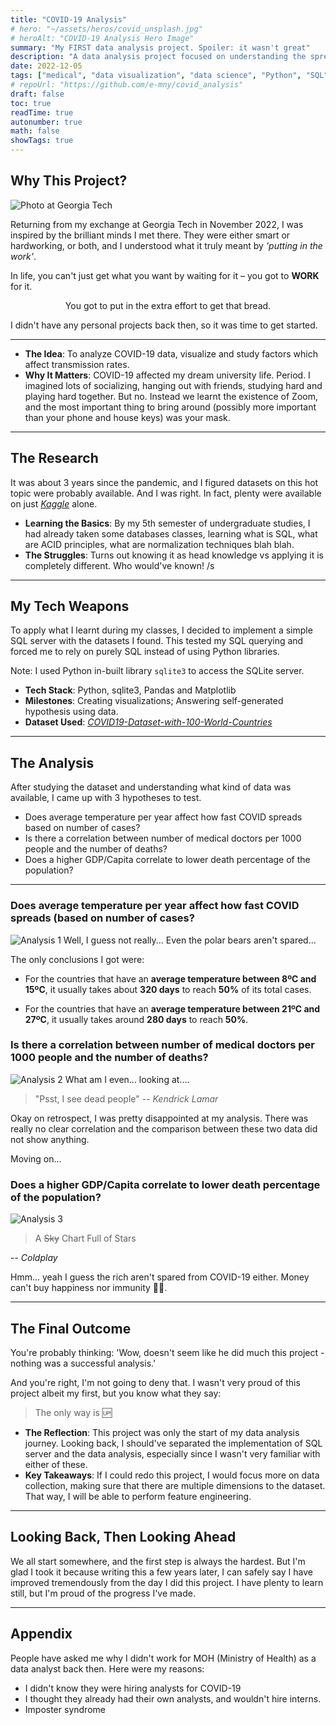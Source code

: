 ```yaml
---
title: "COVID-19 Analysis"
# hero: "~/assets/heros/covid_unsplash.jpg"
# heroAlt: "COVID-19 Analysis Hero Image"
summary: "My FIRST data analysis project. Spoiler: it wasn't great"
description: "A data analysis project focused on understanding the spread and impact of COVID-19."
date: 2022-12-05
tags: ["medical", "data visualization", "data science", "Python", "SQL"]
# repoUrl: "https://github.com/e-mny/covid_analysis"
draft: false
toc: true
readTime: true
autonumber: true
math: false
showTags: true
---
```


## Why This Project?

![Photo at Georgia Tech](/assets/GATech.jpg)

Returning from my exchange at Georgia Tech in November 2022, I was inspired by the brilliant minds I met there. They were either smart or hardworking, or both, and I understood what it truly meant by _'putting in the work'_.

In life, you can't just get what you want by waiting for it &ndash; you got to **WORK** for it.

<center class="italic underline"> You got to put in the extra effort to get that bread. </center>

I didn't have any personal projects back then, so it was time to get started.

---

- **The Idea**: To analyze COVID-19 data, visualize and study factors which affect transmission rates.
- **Why It Matters**: COVID-19 affected my dream university life. Period.
  I imagined lots of socializing, hanging out with friends, studying hard and playing hard together. But no. Instead we learnt the existence of Zoom, and the most important thing to bring around (possibly more important than your phone and house keys) was your mask.

---

## The Research

It was about 3 years since the pandemic, and I figured datasets on this hot topic were probably available. And I was right. In fact, plenty were available on just [_Kaggle_](https://www.kaggle.com/search?q=covid+19+in%3Adatasets) alone.

- **Learning the Basics**: By my 5th semester of undergraduate studies, I had already taken some databases classes, learning what is SQL, what are ACID principles, what are normalization techniques blah blah.
- **The Struggles**: Turns out knowing it as head knowledge vs applying it is completely different. Who would've known! /s

---

## My Tech Weapons

To apply what I learnt during my classes, I decided to implement a simple SQL server with the datasets I found. This tested my SQL querying and forced me to rely on purely SQL instead of using Python libraries.

Note: I used Python in-built library `sqlite3` to access the SQLite server.

- **Tech Stack**: Python, sqlite3, Pandas and Matplotlib
- **Milestones**: Creating visualizations; Answering self-generated hypothesis using data.
- **Dataset Used**: [_COVID19-Dataset-with-100-World-Countries_](https://www.kaggle.com/datasets/sambelkacem/covid19-algeria-and-world-dataset)

---

## The Analysis

After studying the dataset and understanding what kind of data was available, I came up with 3 hypotheses to test.

- Does average temperature per year affect how fast COVID spreads based on number of cases?
- Is there a correlation between number of medical doctors per 1000 people and the number of deaths?
- Does a higher GDP/Capita correlate to lower death percentage of the population?

---

### Does average temperature per year affect how fast COVID spreads (based on number of cases?

![Analysis 1](covid19_analysis_1.png#small)
Well, I guess not really... Even the polar bears aren't spared...

The only conclusions I got were:

- For the countries that have an **average temperature between 8ºC and 15ºC**, it usually takes about **320 days** to reach **50%** of its total cases.

- For the countries that have an **average temperature between 21ºC and 27ºC**, it usually takes around **280 days** to reach **50%**.

### Is there a correlation between number of medical doctors per 1000 people and the number of deaths?

![Analysis 2](covid19_analysis_2.png#small)
What am I even... looking at....

> "Psst, I see dead people" -- _Kendrick Lamar_

Okay on retrospect, I was pretty disappointed at my analysis. There was really no clear correlation and the comparison between these two data did not show anything.

Moving on...

### Does a higher GDP/Capita correlate to lower death percentage of the population?

![Analysis 3](covid19_analysis_3.png#small)

> A ~~Sky~~ Chart Full of Stars

-- _Coldplay_

Hmm... yeah I guess the rich aren't spared from COVID-19 either. Money can't buy happiness nor immunity 🤷‍♂️.

---

## The Final Outcome

You're probably thinking: 'Wow, doesn't seem like he did much this project - nothing was a successful analysis.'

And you're right, I'm not going to deny that. I wasn't very proud of this project albeit my first, but you know what they say:

> The only way is 🆙

- **The Reflection**: This project was only the start of my data analysis journey. Looking back, I should've separated the implementation of SQL server and the data analysis, especially since I wasn't very familiar with either of these.
- **Key Takeaways**: If I could redo this project, I would focus more on data collection, making sure that there are multiple dimensions to the dataset. That way, I will be able to perform feature engineering.

---

## Looking Back, Then Looking Ahead

We all start somewhere, and the first step is always the hardest. But I'm glad I took it because writing this a few years later, I can safely say I have improved tremendously from the day I did this project. I have plenty to learn still, but I'm proud of the progress I've made.

---

## Appendix

People have asked me why I didn't work for MOH (Ministry of Health) as a data analyst back then. Here were my reasons:

- I didn't know they were hiring analysts for COVID-19
- I thought they already had their own analysts, and wouldn't hire interns.
- Imposter syndrome
